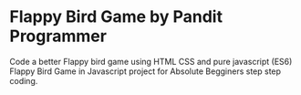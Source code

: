 # Flappy Bird Game by Pandit Programmer
Code a better Flappy bird game using HTML CSS and  pure javascript (ES6)
Flappy Bird Game in Javascript project for Absolute Begginers step step coding.
